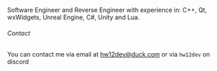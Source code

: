 Software Engineer and Reverse Engineer with experience in: C++, Qt, wxWidgets, Unreal Engine, C#, Unity and Lua.

###### Contact
You can contact me via email at hw12dev@duck.com or via `hw12dev` on discord
